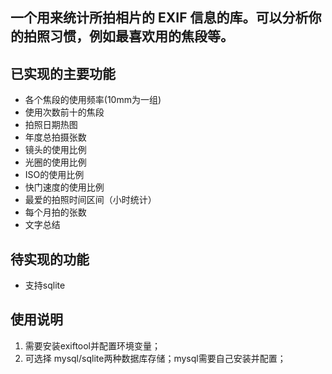 ## 一个用来统计所拍相片的 EXIF 信息的库。可以分析你的拍照习惯，例如最喜欢用的焦段等。

## 已实现的主要功能
- 各个焦段的使用频率(10mm为一组)   
- 使用次数前十的焦段 
- 拍照日期热图
- 年度总拍摄张数
- 镜头的使用比例 
- 光圈的使用比例 
- ISO的使用比例 
- 快门速度的使用比例 
- 最爱的拍照时间区间（小时统计）
- 每个月拍的张数
- 文字总结


## 待实现的功能
- 支持sqlite


## 使用说明
1. 需要安装exiftool并配置环境变量；
2. 可选择 mysql/sqlite两种数据库存储；mysql需要自己安装并配置；